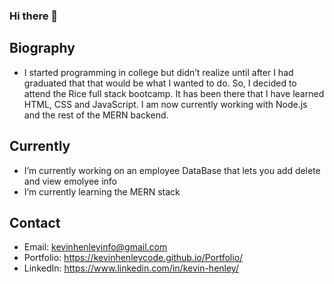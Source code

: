 ### Hi there 👋

## Biography

- I started programming in college but didn’t realize until after I had graduated that that would be what I wanted to do. So, I decided to attend the Rice full stack bootcamp. It has been there that I have learned HTML, CSS and JavaScript. I am now currently working with Node.js and the rest of the MERN backend.



## Currently

- I’m currently working on an employee DataBase that lets you add delete and view emolyee info
- I’m currently learning the MERN stack



## Contact

- Email: kevinhenleyinfo@gmail.com
- Portfolio: https://kevinhenleycode.github.io/Portfolio/
- LinkedIn: https://www.linkedin.com/in/kevin-henley/
